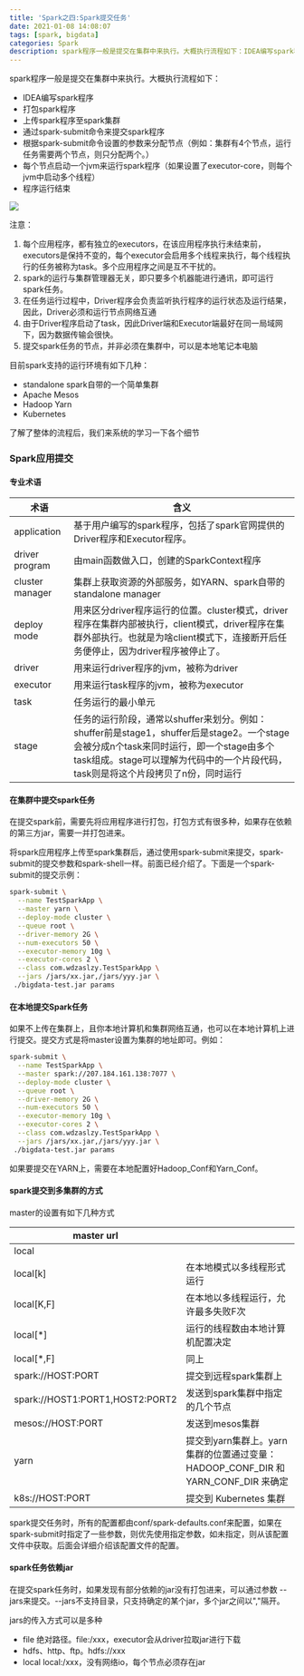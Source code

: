 ```yaml
---
title: 'Spark之四:Spark提交任务'
date: 2021-01-08 14:08:07
tags: [spark, bigdata]
categories: Spark
description: spark程序一般是提交在集群中来执行。大概执行流程如下：IDEA编写spark程序 打包spark程序 上传spark程序至spark集群
---
```


spark程序一般是提交在集群中来执行。大概执行流程如下：

- IDEA编写spark程序
- 打包spark程序
- 上传spark程序至spark集群
- 通过spark-submit命令来提交spark程序
- 根据spark-submit命令设置的参数来分配节点（例如：集群有4个节点，运行任务需要两个节点，则只分配两个。）
- 每个节点启动一个jvm来运行spark程序（如果设置了executor-core，则每个jvm中启动多个线程）
- 程序运行结束



![](../images/spark之四/1653904447.jpg)

注意：

1. 每个应用程序，都有独立的executors，在该应用程序执行未结束前，executors是保持不变的，每个executor会启用多个线程来执行，每个线程执行的任务被称为task。多个应用程序之间是互不干扰的。
2. spark的运行与集群管理器无关，即只要多个机器能进行通讯，即可运行spark任务。
3. 在任务运行过程中，Driver程序会负责监听执行程序的运行状态及运行结果，因此，Driver必须和运行节点网络互通
4. 由于Driver程序启动了task，因此Driver端和Executor端最好在同一局域网下，因为数据传输会很快。
5. 提交spark任务的节点，并非必须在集群中，可以是本地笔记本电脑



目前spark支持的运行环境有如下几种：

- standalone spark自带的一个简单集群
- Apache Mesos
- Hadoop Yarn
- Kubernetes 

 

了解了整体的流程后，我们来系统的学习一下各个细节



### Spark应用提交

#### 专业术语

| 术语             | 含义                                                         |
| ---------------- | ------------------------------------------------------------ |
| application      | 基于用户编写的spark程序，包括了spark官网提供的Driver程序和Executor程序。 |
| driver  program  | 由main函数做入口，创建的SparkContext程序                     |
| cluster  manager | 集群上获取资源的外部服务，如YARN、spark自带的standalone manager |
| deploy mode      | 用来区分driver程序运行的位置。cluster模式，driver程序在集群内部被执行，client模式，driver程序在集群外部执行。也就是为啥client模式下，连接断开后任务便停止，因为driver程序被停止了。 |
| driver           | 用来运行driver程序的jvm，被称为driver                        |
| executor         | 用来运行task程序的jvm，被称为executor                        |
| task             | 任务运行的最小单元                                           |
| stage            | 任务的运行阶段，通常以shuffer来划分。例如：shuffer前是stage1，shuffer后是stage2。一个stage会被分成n个task来同时运行，即一个stage由多个task组成。stage可以理解为代码中的一个片段代码，task则是将这个片段拷贝了n份，同时运行 |



#### 在集群中提交spark任务

在提交spark前，需要先将应用程序进行打包，打包方式有很多种，如果存在依赖的第三方jar，需要一并打包进来。

将spark应用程序上传至spark集群后，通过使用spark-submit来提交，spark-submit的提交参数和spark-shell一样。前面已经介绍了。下面是一个spark-submit的提交示例：

```sh
spark-submit \
  --name TestSparkApp \
  --master yarn \
  --deploy-mode cluster \
  --queue root \
  --driver-memory 2G \
  --num-executors 50 \
  --executor-memory 10g \
  --executor-cores 2 \
  --class com.wdzaslzy.TestSparkApp \
  --jars /jars/xx.jar,/jars/yyy.jar \
 ./bigdata-test.jar params
```



#### 在本地提交Spark任务

如果不上传在集群上，且你本地计算机和集群网络互通，也可以在本地计算机上进行提交。提交方式是将master设置为集群的地址即可。例如：

```sh
spark-submit \
  --name TestSparkApp \
  --master spark://207.184.161.138:7077 \
  --deploy-mode cluster \
  --queue root \
  --driver-memory 2G \
  --num-executors 50 \
  --executor-memory 10g \
  --executor-cores 2 \
  --class com.wdzaslzy.TestSparkApp \
  --jars /jars/xx.jar,/jars/yyy.jar \
 ./bigdata-test.jar params
```

如果要提交在YARN上，需要在本地配置好Hadoop_Conf和Yarn_Conf。



#### spark提交到多集群的方式

master的设置有如下几种方式

| master url                      |                                                              |
| ------------------------------- | ------------------------------------------------------------ |
| local                           |                                                              |
| local[k]                        | 在本地模式以多线程形式运行                                   |
| local[K,F]                      | 在本地以多线程运行，允许最多失败F次                          |
| local[*]                        | 运行的线程数由本地计算机配置决定                             |
| local[*,F]                      | 同上                                                         |
| spark://HOST:PORT               | 提交到远程spark集群上                                        |
| spark://HOST1:PORT1,HOST2:PORT2 | 发送到spark集群中指定的几个节点                              |
| mesos://HOST:PORT               | 发送到mesos集群                                              |
| yarn                            | 提交到yarn集群上。yarn集群的位置通过变量：HADOOP_CONF_DIR 和YARN_CONF_DIR  来确定 |
| k8s://HOST:PORT                 | 提交到  Kubernetes 集群                                      |

spark提交任务时，所有的配置都由conf/spark-defaults.conf来配置，如果在spark-submit时指定了一些参数，则优先使用指定参数，如未指定，则从该配置文件中获取。后面会详细介绍该配置文件的配置。



#### spark任务依赖jar

在提交spark任务时，如果发现有部分依赖的jar没有打包进来，可以通过参数 --jars来提交。--jars不支持目录，只支持确定的某个jar，多个jar之间以","隔开。

jars的传入方式可以是多种
 - file  绝对路径。file:/xxx，executor会从driver拉取jar进行下载
 - hdfs、http、ftp。hdfs://xxx
 - local  local:/xxx，没有网络io，每个节点必须存在jar

